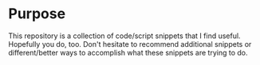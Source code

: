 # Purpose
This repository is a collection of code/script snippets that I find useful.  Hopefully you do,
too.  Don't hesitate to recommend additional snippets or different/better ways to accomplish what
these snippets are trying to do.